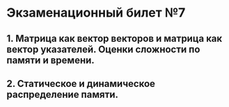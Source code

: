 # Экзаменационный билет №7


## 1. Матрица как вектор векторов и матрица как вектор указателей. Оценки сложности по памяти и времени.
## 2. Статическое и динамическое распределение памяти.